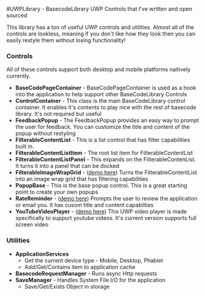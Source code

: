 #UWPLibrary - BasecodeLibrary
UWP Controls that I've written and open sourced

This library has a ton of useful UWP controls and utilities. Almost all of the controls are lookless, meaning if you don't like how they look then you can easily restyle them without losing functionality!


<h3>Controls</h3>

All of these controls support both desktop and mobile platforms naitively currently. 

<ul>
  <li><b>BaseCodePageContainer</b> - BaseCodePageContainer is used as a hook into the application to help support other BaseCodeLibrary Controls </li>
  <li><b>ControlContainer</b> - This class is the main BaseCodeLibrary control container. It enables it's contents to play nice with the rest of basecode library. It's not required but useful</li>
  <li><b>FeedbackPopup</b> - The FeedbackPopup provides an easy way to prompt the user for feedback. You can customize the title and content of the popup without restyling</li>
  <li><b>FilterableContentList</b> - This is a list control that has filter capabilities built in.</li>
  <li><b>FilterableContentListItem</b> - The root list item for FilterableContentList</li>
  <li><b>FilterableContentListPanel</b> - This expands on the FilterableContenList. It turns it into a panel that can be docked</li>
  <li><b>FilterableImageWrapGrid</b> - (<a target="_blank" href="http://i.imgur.com/q4K8IS3.mp4">demo here</a>) Turns the FilterableContentList into an image wrap grid that has filtering capabilities</li>
  <li><b>PopupBase</b> - This is the base popup control. This is a great starting point to create your own popups</li>
  <li><b>RateReminder</b> - (<a target="_blank" href="http://i.imgur.com/is0qNFa.mp4">demo here</a>) Prompts the user to review the application or email you. It has cusom title and content capabilties</li>
  <li><b>YouTubeVideoPlayer</b> - (<a target="_blank" href="http://i.imgur.com/EvHpw1a.mp4">demo here</a>) This UWP video player is made specifically to support youtube videos. It's current version supports full screen video</li> 
</ul>


<h3>Utilities</h3>

<ul>
  <li><b>ApplicationServices</b>
      <ul>
        <li>Get the current device type - Mobile, Desktop, Phablet</li>
        <li>Add/Get/Contains item to application cache</li>
      </ul>
  <li><b>BasecodeRequestManager</b> - Runs async Http requests</li>
  <li><b>SaveManager</b> - Handles System File I/O for the application
      <ul>
      <li>Save/Get/Exists Object in storage</li>
      </ul>
  </li>
</ul>
